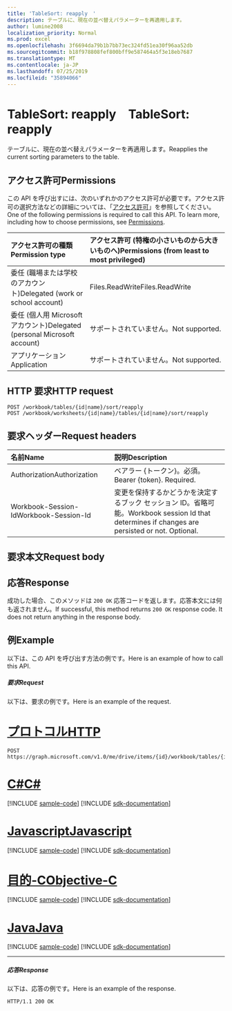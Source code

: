 ```yaml
---
title: 'TableSort: reapply　'
description: テーブルに、現在の並べ替えパラメーターを再適用します。
author: lumine2008
localization_priority: Normal
ms.prod: excel
ms.openlocfilehash: 3f6694da79b1b7bb73ec324fd51ea30f96aa52db
ms.sourcegitcommit: b18f978808fef800bff9e587464a5f3e18eb7687
ms.translationtype: MT
ms.contentlocale: ja-JP
ms.lasthandoff: 07/25/2019
ms.locfileid: "35894066"
---
```

# <a name="tablesort-reapply"></a><span data-ttu-id="e6bcf-103">TableSort: reapply　</span><span class="sxs-lookup"><span data-stu-id="e6bcf-103">TableSort: reapply</span></span>

<span data-ttu-id="e6bcf-104">テーブルに、現在の並べ替えパラメーターを再適用します。</span><span class="sxs-lookup"><span data-stu-id="e6bcf-104">Reapplies the current sorting parameters to the table.</span></span>
## <a name="permissions"></a><span data-ttu-id="e6bcf-105">アクセス許可</span><span class="sxs-lookup"><span data-stu-id="e6bcf-105">Permissions</span></span>
<span data-ttu-id="e6bcf-p101">この API を呼び出すには、次のいずれかのアクセス許可が必要です。アクセス許可の選択方法などの詳細については、「[アクセス許可](/graph/permissions-reference)」を参照してください。</span><span class="sxs-lookup"><span data-stu-id="e6bcf-p101">One of the following permissions is required to call this API. To learn more, including how to choose permissions, see [Permissions](/graph/permissions-reference).</span></span>

|<span data-ttu-id="e6bcf-108">アクセス許可の種類</span><span class="sxs-lookup"><span data-stu-id="e6bcf-108">Permission type</span></span>      | <span data-ttu-id="e6bcf-109">アクセス許可 (特権の小さいものから大きいものへ)</span><span class="sxs-lookup"><span data-stu-id="e6bcf-109">Permissions (from least to most privileged)</span></span>              |
|:--------------------|:---------------------------------------------------------|
|<span data-ttu-id="e6bcf-110">委任 (職場または学校のアカウント)</span><span class="sxs-lookup"><span data-stu-id="e6bcf-110">Delegated (work or school account)</span></span> | <span data-ttu-id="e6bcf-111">Files.ReadWrite</span><span class="sxs-lookup"><span data-stu-id="e6bcf-111">Files.ReadWrite</span></span>    |
|<span data-ttu-id="e6bcf-112">委任 (個人用 Microsoft アカウント)</span><span class="sxs-lookup"><span data-stu-id="e6bcf-112">Delegated (personal Microsoft account)</span></span> | <span data-ttu-id="e6bcf-113">サポートされていません。</span><span class="sxs-lookup"><span data-stu-id="e6bcf-113">Not supported.</span></span>    |
|<span data-ttu-id="e6bcf-114">アプリケーション</span><span class="sxs-lookup"><span data-stu-id="e6bcf-114">Application</span></span> | <span data-ttu-id="e6bcf-115">サポートされていません。</span><span class="sxs-lookup"><span data-stu-id="e6bcf-115">Not supported.</span></span> |

## <a name="http-request"></a><span data-ttu-id="e6bcf-116">HTTP 要求</span><span class="sxs-lookup"><span data-stu-id="e6bcf-116">HTTP request</span></span>
<!-- { "blockType": "ignored" } -->
```http
POST /workbook/tables/{id|name}/sort/reapply
POST /workbook/worksheets/{id|name}/tables/{id|name}/sort/reapply

```
## <a name="request-headers"></a><span data-ttu-id="e6bcf-117">要求ヘッダー</span><span class="sxs-lookup"><span data-stu-id="e6bcf-117">Request headers</span></span>
| <span data-ttu-id="e6bcf-118">名前</span><span class="sxs-lookup"><span data-stu-id="e6bcf-118">Name</span></span>       | <span data-ttu-id="e6bcf-119">説明</span><span class="sxs-lookup"><span data-stu-id="e6bcf-119">Description</span></span>|
|:---------------|:----------|
| <span data-ttu-id="e6bcf-120">Authorization</span><span class="sxs-lookup"><span data-stu-id="e6bcf-120">Authorization</span></span>  | <span data-ttu-id="e6bcf-p102">ベアラー {トークン}。必須。</span><span class="sxs-lookup"><span data-stu-id="e6bcf-p102">Bearer {token}. Required.</span></span> |
| <span data-ttu-id="e6bcf-123">Workbook-Session-Id</span><span class="sxs-lookup"><span data-stu-id="e6bcf-123">Workbook-Session-Id</span></span>  | <span data-ttu-id="e6bcf-p103">変更を保持するかどうかを決定するブック セッション ID。省略可能。</span><span class="sxs-lookup"><span data-stu-id="e6bcf-p103">Workbook session Id that determines if changes are persisted or not. Optional.</span></span>|

## <a name="request-body"></a><span data-ttu-id="e6bcf-126">要求本文</span><span class="sxs-lookup"><span data-stu-id="e6bcf-126">Request body</span></span>

## <a name="response"></a><span data-ttu-id="e6bcf-127">応答</span><span class="sxs-lookup"><span data-stu-id="e6bcf-127">Response</span></span>

<span data-ttu-id="e6bcf-p104">成功した場合、このメソッドは `200 OK` 応答コードを返します。応答本文には何も返されません。</span><span class="sxs-lookup"><span data-stu-id="e6bcf-p104">If successful, this method returns `200 OK` response code. It does not return anything in the response body.</span></span>

## <a name="example"></a><span data-ttu-id="e6bcf-130">例</span><span class="sxs-lookup"><span data-stu-id="e6bcf-130">Example</span></span>
<span data-ttu-id="e6bcf-131">以下は、この API を呼び出す方法の例です。</span><span class="sxs-lookup"><span data-stu-id="e6bcf-131">Here is an example of how to call this API.</span></span>
##### <a name="request"></a><span data-ttu-id="e6bcf-132">要求</span><span class="sxs-lookup"><span data-stu-id="e6bcf-132">Request</span></span>
<span data-ttu-id="e6bcf-133">以下は、要求の例です。</span><span class="sxs-lookup"><span data-stu-id="e6bcf-133">Here is an example of the request.</span></span>

# <a name="httptabhttp"></a>[<span data-ttu-id="e6bcf-134">プロトコル</span><span class="sxs-lookup"><span data-stu-id="e6bcf-134">HTTP</span></span>](#tab/http)
<!-- {
  "blockType": "request",
  "name": "tablesort_reapply"
}-->
```http
POST https://graph.microsoft.com/v1.0/me/drive/items/{id}/workbook/tables/{id|name}/sort/reapply
```
# <a name="ctabcsharp"></a>[<span data-ttu-id="e6bcf-135">C#</span><span class="sxs-lookup"><span data-stu-id="e6bcf-135">C#</span></span>](#tab/csharp)
[!INCLUDE [sample-code](../includes/snippets/csharp/tablesort-reapply-csharp-snippets.md)]
[!INCLUDE [sdk-documentation](../includes/snippets/snippets-sdk-documentation-link.md)]

# <a name="javascripttabjavascript"></a>[<span data-ttu-id="e6bcf-136">Javascript</span><span class="sxs-lookup"><span data-stu-id="e6bcf-136">Javascript</span></span>](#tab/javascript)
[!INCLUDE [sample-code](../includes/snippets/javascript/tablesort-reapply-javascript-snippets.md)]
[!INCLUDE [sdk-documentation](../includes/snippets/snippets-sdk-documentation-link.md)]

# <a name="objective-ctabobjc"></a>[<span data-ttu-id="e6bcf-137">目的-C</span><span class="sxs-lookup"><span data-stu-id="e6bcf-137">Objective-C</span></span>](#tab/objc)
[!INCLUDE [sample-code](../includes/snippets/objc/tablesort-reapply-objc-snippets.md)]
[!INCLUDE [sdk-documentation](../includes/snippets/snippets-sdk-documentation-link.md)]

# <a name="javatabjava"></a>[<span data-ttu-id="e6bcf-138">Java</span><span class="sxs-lookup"><span data-stu-id="e6bcf-138">Java</span></span>](#tab/java)
[!INCLUDE [sample-code](../includes/snippets/java/tablesort-reapply-java-snippets.md)]
[!INCLUDE [sdk-documentation](../includes/snippets/snippets-sdk-documentation-link.md)]

---


##### <a name="response"></a><span data-ttu-id="e6bcf-139">応答</span><span class="sxs-lookup"><span data-stu-id="e6bcf-139">Response</span></span>
<span data-ttu-id="e6bcf-140">以下は、応答の例です。</span><span class="sxs-lookup"><span data-stu-id="e6bcf-140">Here is an example of the response.</span></span> 
<!-- {
  "blockType": "response",
  "truncated": true
} -->
```http
HTTP/1.1 200 OK
```

<!-- uuid: 8fcb5dbc-d5aa-4681-8e31-b001d5168d79
2015-10-25 14:57:30 UTC -->
<!-- {
  "type": "#page.annotation",
  "description": "TableSort: reapply",
  "keywords": "",
  "section": "documentation",
  "tocPath": "",
  "suppressions": [
  ]
}-->
